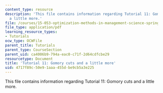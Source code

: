 ```yaml
---
content_type: resource
description: 'This file contains information regarding Tutorial 11: Gomory cuts and
  a little more.'
file: /courses/15-053-optimization-methods-in-management-science-spring-2013/4717f89c50e91aaa455dbe9cb5a3e225_MIT15_053S13_tut11.pdf
file_type: application/pdf
learning_resource_types:
- Tutorials
ocw_type: OCWFile
parent_title: Tutorials
parent_type: CourseSection
parent_uid: ca4006b9-794a-eac0-c71f-2d64cdfcbe29
resourcetype: Document
title: 'Tutorial 11: Gomory cuts and a little more'
uid: 4717f89c-50e9-1aaa-455d-be9cb5a3e225
---
```

This file contains information regarding Tutorial 11: Gomory cuts and a little more.